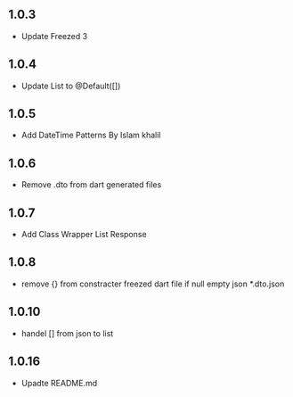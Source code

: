 ## 1.0.3

- Update Freezed 3

## 1.0.4

- Update List to @Default([])

## 1.0.5

- Add DateTime Patterns By Islam khalil

## 1.0.6

- Remove .dto from dart generated files

## 1.0.7

- Add Class Wrapper List Response

## 1.0.8

- remove {} from constracter freezed dart file if null empty json *.dto.json

## 1.0.10

- handel [] from json to list

## 1.0.16

- Upadte README.md
